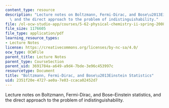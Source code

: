```yaml
---
content_type: resource
description: "Lecture notes on Boltzmann, Fermi-Dirac, and Bose\u2013Einstein statistics,\
  \ and the direct approach to the problem of indistinguishability."
file: /ol-ocw-studio-app/courses/5-62-physical-chemistry-ii-spring-2008/2351f20e4727ae0a7e03ccaca02452d7_08_562ln08.pdf
file_size: 1176605
file_type: application/pdf
learning_resource_types:
- Lecture Notes
license: https://creativecommons.org/licenses/by-nc-sa/4.0/
ocw_type: OCWFile
parent_title: Lecture Notes
parent_type: CourseSection
parent_uid: 3691784a-a649-a9d4-7bde-3e96c453997c
resourcetype: Document
title: "Boltzmann, Fermi-Dirac, and Bose\u2013Einstein Statistics"
uid: 2351f20e-4727-ae0a-7e03-ccaca02452d7
---
```

Lecture notes on Boltzmann, Fermi-Dirac, and Bose–Einstein statistics, and the direct approach to the problem of indistinguishability.